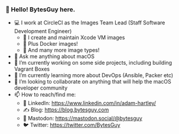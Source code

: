 ### 👋 Hello! BytesGuy here.

- 💻 I work at CircleCI as the Images Team Lead (Staff Software Development Engineer)
  - 🍎 I create and maintain Xcode VM images
  - 🐳 Plus Docker images!
  - 💽 And many more image types!
- 💬 Ask me anything about macOS
- 🔭 I’m currently working on some side projects, including building Vagrant Boxes
- 🌱 I’m currently learning more about DevOps (Ansible, Packer etc)
- 👯 I’m looking to collaborate on anything that will help the macOS developer community
- 📫 How to reach/find me:
  - 🔗 LinkedIn: https://www.linkedin.com/in/adam-hartley/
  - ✍️ Blog: https://blog.bytesguy.com
  - 🐘 Mastodon: https://mastodon.social/@bytesguy
  - 🐦 Twitter: https://twitter.com/BytesGuy
